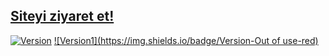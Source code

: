 ## [Siteyi ziyaret et!](https://yunusemreaydinli.github.io/)
[![Version](https://img.shields.io/badge/Version-1.0-green)](https://github.com/yunusemreaydinli)  [![Version1](https://img.shields.io/badge/Version-Out of use-red)](https://img.shields.io/badge/-YEA-red)
